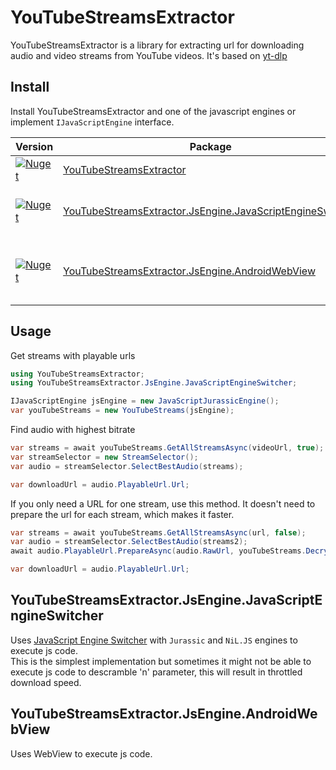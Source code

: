# YouTubeStreamsExtractor

YouTubeStreamsExtractor is a library for extracting url for downloading audio and video streams from YouTube videos. It's based on [yt-dlp](https://github.com/yt-dlp/yt-dlp)

## Install

Install YouTubeStreamsExtractor and one of the javascript engines or implement `IJavaScriptEngine` interface.

| Version | Package | Description |
| ------- | ------- | ----------- |
| [![Nuget](https://img.shields.io/nuget/v/YouTubeStreamsExtractor)](https://www.nuget.org/packages/YouTubeStreamsExtractor) | [YouTubeStreamsExtractor](https://www.nuget.org/packages/YouTubeStreamsExtractor) | .NET 6 Library |
| [![Nuget](https://img.shields.io/nuget/v/YouTubeStreamsExtractor.JsEngine.JavaScriptEngineSwitcher)](https://www.nuget.org/packages/YouTubeStreamsExtractor.JsEngine.JavaScriptEngineSwitcher) | [YouTubeStreamsExtractor.JsEngine.JavaScriptEngineSwitcher](https://www.nuget.org/packages/YouTubeStreamsExtractor.JsEngine.JavaScriptEngineSwitcher) | javascript engine, .NET 6 Library |
| [![Nuget](https://img.shields.io/nuget/v/YouTubeStreamsExtractor.JsEngine.AndroidWebView)](https://www.nuget.org/packages/YouTubeStreamsExtractor.JsEngine.AndroidWebView) | [YouTubeStreamsExtractor.JsEngine.AndroidWebView](https://www.nuget.org/packages/YouTubeStreamsExtractor.JsEngine.AndroidWebView) | javascript engine, .NET 6 Android Library |

## Usage

Get streams with playable urls
```c#
using YouTubeStreamsExtractor;
using YouTubeStreamsExtractor.JsEngine.JavaScriptEngineSwitcher;

IJavaScriptEngine jsEngine = new JavaScriptJurassicEngine();
var youTubeStreams = new YouTubeStreams(jsEngine);
```

Find audio with highest bitrate
```c#
var streams = await youTubeStreams.GetAllStreamsAsync(videoUrl, true);
var streamSelector = new StreamSelector();
var audio = streamSelector.SelectBestAudio(streams);

var downloadUrl = audio.PlayableUrl.Url;
```

If you only need a URL for one stream, use this method. 
It doesn't need to prepare the url for each stream, which makes it faster.
```c#
var streams = await youTubeStreams.GetAllStreamsAsync(url, false);
var audio = streamSelector.SelectBestAudio(streams2);
await audio.PlayableUrl.PrepareAsync(audio.RawUrl, youTubeStreams.Decryptor);

var downloadUrl = audio.PlayableUrl.Url;
```

## YouTubeStreamsExtractor.JsEngine.JavaScriptEngineSwitcher
Uses [JavaScript Engine Switcher](https://github.com/Taritsyn/JavaScriptEngineSwitcher) with `Jurassic` and `NiL.JS` engines to execute js code.  
This is the simplest implementation but sometimes it might not be able to execute js code to descramble 'n' parameter, this will result in throttled download speed.

## YouTubeStreamsExtractor.JsEngine.AndroidWebView
Uses WebView to execute js code.